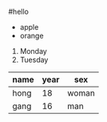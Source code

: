 #hello
- apple
- orange

1. Monday
2. Tuesday

|name  |year  |sex   |
|------|------|------|
|hong  |18    | woman|
|gang  |16    | man  |
